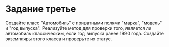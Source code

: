 # Задание третье

Создайте класс "Автомобиль" с приватными полями "марка", "модель" и "год выпуска". Реализуйте метод для проверки того, является ли автомобиль классическим, если год выпуска ранее 1990 года. Создайте экземпляры этого класса и проверьте их статус.
